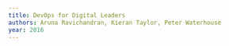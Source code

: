 ```yaml
---
title: DevOps for Digital Leaders
authors: Aruna Ravichandran, Kieran Taylor, Peter Waterhouse
year: 2016
---
```


